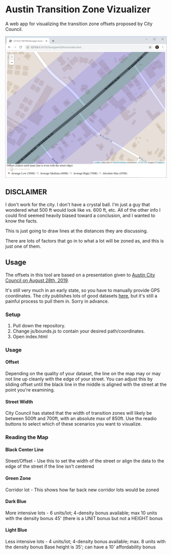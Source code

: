 # Austin Transition Zone Vizualizer
A web app for visualizing the transition zone offsets proposed by City Council.

![](images/sample.png)

## DISCLAIMER
I don't work for the city. I don't have a crystal ball. I'm just a guy that wondered what 500 ft would look like vs. 600 ft, etc. All of the other info I could find seemed heavily biased toward a conclusion, and I wanted to know the facts. 

This is just going to draw lines at the distances they are discussing. 

There are lots of factors that go in to what a lot will be zoned as, and this is just one of them.

## Usage
The offsets in this tool are based on a presentation given to [Austin City Council on August 28th, 2019](http://www.austintexas.gov/department/city-council/2019/20190828-spec.htm).

It's still very much in an early state, so you have to manually provide GPS coordinates. The city publishes lots of good datasets [here](https://data.austintexas.gov/), but it's still a painful process to pull them in. Sorry in advance.


### Setup

1. Pull down the repository.
2. Change js/bounds.js to contain your desired path/coordinates.
3. Open index.html

### Usage

#### Offset
Depending on the quality of your dataset, the line on the map may or may not line up cleanly with the edge of your street. You can adjust this by sliding offset until the black line in the middle is aligned with the street at the point you're examining.

#### Street Width

City Council has stated that the width of transition zones will likely be between 500ft and 700ft, with an absolute max of 850ft. Use the readio buttons to select which of these scenarios you want to visualize.

### Reading the Map
#### Black Center Line 
Street/Offset - Use this to set the width of the street or align the data to the edge of the street if the line isn't centered

#### Green Zone
Corridor lot - This shows how far back new corridor lots would be zoned

#### Dark Blue
More intensive lots - 6 units/lot; 4-density bonus available; max 10 units with the density bonus
45' (there is a UNIT bonus but not a HEIGHT bonus

#### Light Blue
Less intensive lots - 4 units/lot; 4-density bonus available; max. 8 units with the density bonus
Base height is 35'; can have a 10' affordability bonus

